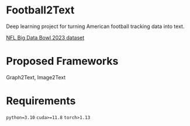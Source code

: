 # Football2Text
Deep learning project for turning American football tracking data into text.

[NFL Big Data Bowl 2023 dataset](https://www.kaggle.com/competitions/nfl-big-data-bowl-2024/overview)

# Proposed Frameworks
Graph2Text, Image2Text

# Requirements
`python=3.10`
`cuda>=11.8`
`torch>1.13`